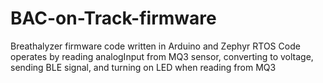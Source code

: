 # BAC-on-Track-firmware
Breathalyzer firmware code written in Arduino and Zephyr RTOS
Code operates by reading analogInput from MQ3 sensor,
converting to voltage,
sending BLE signal,
and turning on LED when reading from MQ3
